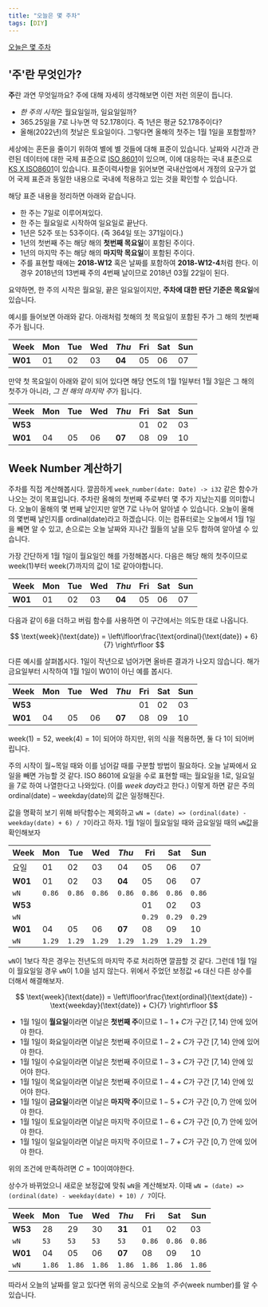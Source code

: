 ```yaml
---
title: "오늘은 몇 주차"
tags: [DIY]
---
```


[오늘은 몇 주차](https://annyeong.me/nth-week-today/)

## '주'란 무엇인가?

**주**란 과연 무엇일까요? 주에 대해 자세히 생각해보면 이런 저런 의문이 듭니다.

- *한 주의 시작*은 월요일일까, 일요일일까?
- 365.25일을 7로 나누면 약 52.178이다. 즉 1년은 평균 52.178주이다?
- 올해(2022년)의 첫날은 토요일이다. 그렇다면 올해의 첫주는 1월 1일을 포함할까?

세상에는 혼돈을 줄이기 위하여 별에 별 것들에 대해 표준이 있습니다. 날짜와 시간과 관련된 데이터에 대한 국제 표준으로 [ISO 8601](https://ko.wikipedia.org/wiki/ISO_8601)이 있으며, 이에 대응하는 국내 표준으로 [KS X ISO8601](https://www.standard.go.kr/KSCI/standardIntro/getStandardSearchView.do?menuId=503&topMenuId=502&ksNo=KSXISO8601&tmprKsNo=KSXISO8601)이 있습니다. 표준이력사항을 읽어보면 국내산업에서 개정의 요구가 없어 국제 표준과 동일한 내용으로 국내에 적용하고 있는 것을 확인할 수 있습니다.

해당 표준 내용을 정리하면 아래와 같습니다.

- 한 주는 7일로 이루어져있다.
- 한 주는 월요일로 시작하여 일요일로 끝난다.
- 1년은 52주 또는 53주이다. (즉 364일 또는 371일이다.)
- 1년의 첫번째 주는 해당 해의 **첫번째 목요일**이 포함된 주이다.
- 1년의 마지막 주는 해당 해의 **마지막 목요일**이 포함된 주이다.
- 주를 표현할 때에는 **2018-W12** 혹은 날짜를 포함하여 **2018-W12-4**처럼 한다. 이 경우 2018년의 13번째 주의 4번째 날이므로 2018년 03월 22일이 된다.

요약하면, 한 주의 시작은 월요일, 끝은 일요일이지만, **주차에 대한 판단 기준은 목요일**에 있습니다.

예시를 들어보면 아래와 같다. 아래처럼 첫해의 첫 목요일이 포함된 주가 그 해의 첫번째 주가 됩니다.

| Week    | Mon | Tue | Wed | _Thu_  | Fri | Sat | Sun |
| ------- | --- | --- | --- | ------ | --- | --- | --- |
| **W01** | 01  | 02  | 03  | **04** | 05  | 06  | 07  |

만약 첫 목요일이 아래와 같이 되어 있다면 해당 연도의 1월 1일부터 1월 3일은 그 해의 첫주가 아니라, *그 전 해의 마지막 주*가 됩니다.

| Week    | Mon | Tue | Wed | _Thu_  | Fri | Sat | Sun |
| ------- | --- | --- | --- | ------ | --- | --- | --- |
| **W53** |     |     |     |        | 01  | 02  | 03  |
| **W01** | 04  | 05  | 06  | **07** | 08  | 09  | 10  |

## Week Number 계산하기

주차를 직접 계산해봅시다. 깔끔하게 `week_number(date: Date) -> i32` 같은 함수가 나오는 것이 목표입니다. 주차란 올해의 첫번째 주로부터 몇 주가 지났는지를 의미합니다. 오늘이 올해의 몇 번째 날인지만 알면 7로 나누어 알아낼 수 있습니다. 오늘이 올해의 몇번째 날인지를 $\text{ordinal}(\text{date})$라고 하겠습니다. 이는 컴퓨터로는 오늘에서 1월 1일을 빼면 알 수 있고, 손으로는 오늘 날짜와 지나간 월들의 날을 모두 합하여 알아낼 수 있습니다.

가장 간단하게 1월 1일이 월요일인 해를 가정해봅시다. 다음은 해당 해의 첫주이므로 $\text{week}(1)$부터 $\text{week}(7)$까지의 값이 1로 같아야합니다.

| Week    | Mon | Tue | Wed | _Thu_  | Fri | Sat | Sun |
| ------- | --- | --- | --- | ------ | --- | --- | --- |
| **W01** | 01  | 02  | 03  | **04** | 05  | 06  | 07  |

다음과 같이 6을 더하고 버림 함수를 사용하면 이 구간에서는 의도한 대로 나옵니다.

$$
\text{week}(\text{date}) =
\left\lfloor\frac{\text{ordinal}(\text{date}) + 6}{7} \right\rfloor
$$

다른 예시를 살펴봅시다. 1일이 작년으로 넘어가면 올바른 결과가 나오지 않습니다. 해가 금요일부터 시작하여 1월 1일이 W01이 아닌 예를 봅시다.

| Week    | Mon | Tue | Wed | _Thu_  | Fri | Sat | Sun |
| ------- | --- | --- | --- | ------ | --- | --- | --- |
| **W53** |     |     |     |        | 01  | 02  | 03  |
| **W01** | 04  | 05  | 06  | **07** | 08  | 09  | 10  |

$\text{week}(1)=52$, $\text{week}(4)=1$이 되어야 하지만, 위의 식을 적용하면, 둘 다 1이 되어버립니다.

주의 시작이 월~목일 때와 이를 넘어갈 때를 구분할 방법이 필요하다. 오늘 날짜에서 요일을 빼면 가능할 것 같다. ISO 8601에 요일을 수로 표현할 때는 월요일을 1로, 일요일을 7로 하여 나열한다고 나와있다. (이를 *week day*라고 한다.) 이렇게 하면 같은 주의 $\text{ordinal}(\text{date}) - \text{weekday}(\text{date})$의 값은 일정해진다.

값을 명확히 보기 위해 바닥함수는 제외하고 `wN = (date) => (ordinal(date) - weekday(date) + 6) / 7`이라고 하자. 1월 1일이 월요일일 때와 금요일일 때의 `wN`값을 확인해보자

| Week    | Mon    | Tue    | Wed    | _Thu_  | Fri    | Sat    | Sun    |
| ------- | ------ | ------ | ------ | ------ | ------ | ------ | ------ |
| 요일    | 01     | 02     | 03     | 04     | 05     | 06     | 07     |
| **W01** | 01     | 02     | 03     | **04** | 05     | 06     | 07     |
| `wN`    | `0.86` | `0.86` | `0.86` | `0.86` | `0.86` | `0.86` | `0.86` |
| **W53** |        |        |        |        | 01     | 02     | 03     |
| `wN`    |        |        |        |        | `0.29` | `0.29` | `0.29` |
| **W01** | 04     | 05     | 06     | **07** | 08     | 09     | 10     |
| `wN`    | `1.29` | `1.29` | `1.29` | `1.29` | `1.29` | `1.29` | `1.29` |

`wN`이 1보다 작은 경우는 전년도의 마지막 주로 처리하면 깔끔할 것 같다. 그런데 1월 1일이 월요일일 경우 `wN`이 1.0을 넘지 않는다. 위에서 주었던 보정값 `+6` 대신 다른 상수를 더해서 해결해보자.

$$
\text{week}(\text{date}) =
\left\lfloor\frac{\text{ordinal}(\text{date}) - \text{weekday}(\text{date}) + C}{7} \right\rfloor
$$

- 1월 1일이 **월요일**이라면 이날은 **첫번째 주**이므로 $1-1+C$가 구간 $[7, 14)$ 안에 있어야 한다.
- 1월 1일이 화요일이라면 이날은 첫번째 주이므로 $1-2+C$가 구간 $[7, 14)$ 안에 있어야 한다.
- 1월 1일이 수요일이라면 이날은 첫번째 주이므로 $1-3+C$가 구간 $[7, 14)$ 안에 있어야 한다.
- 1월 1일이 목요일이라면 이날은 첫번째 주이므로 $1-4+C$가 구간 $[7, 14)$ 안에 있어야 한다.
- 1월 1일이 **금요일**이라면 이날은 **마지막 주**이므로 $1-5+C$가 구간 $[0, 7)$ 안에 있어야 한다.
- 1월 1일이 토요일이라면 이날은 마지막 주이므로 $1-6+C$가 구간 $[0, 7)$ 안에 있어야 한다.
- 1월 1일이 일요일이라면 이날은 마지막 주이므로 $1-7+C$가 구간 $[0, 7)$ 안에 있어야 한다.

위의 조건에 만족하려면 $C=10$이여야한다.

상수가 바뀌었으니 새로운 보정값에 맞춰 `wN`을 계산해보자. 이때 `wN = (date) => (ordinal(date) - weekday(date) + 10) / 7`이다.

| Week    | Mon    | Tue    | Wed    | _Thu_  | Fri    | Sat    | Sun    |
| ------- | ------ | ------ | ------ | ------ | ------ | ------ | ------ |
| **W53** | 28     | 29     | 30     | **31** | 01     | 02     | 03     |
| `wN`    | `53`   | `53`   | `53`   | `53`   | `0.86` | `0.86` | `0.86` |
| **W01** | 04     | 05     | 06     | **07** | 08     | 09     | 10     |
| `wN`    | `1.86` | `1.86` | `1.86` | `1.86` | `1.86` | `1.86` | `1.86` |

따라서 오늘의 날짜를 알고 있다면 위의 공식으로 오늘의 _주수_(week number)를 알 수 있습니다.
